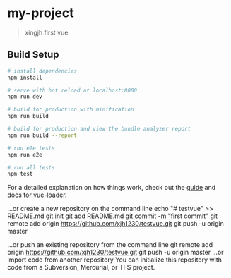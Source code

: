 # my-project

> xingjh first vue

## Build Setup

``` bash
# install dependencies
npm install

# serve with hot reload at localhost:8080
npm run dev

# build for production with minification
npm run build

# build for production and view the bundle analyzer report
npm run build --report

# run e2e tests
npm run e2e

# run all tests
npm test
```

For a detailed explanation on how things work, check out the [guide](http://vuejs-templates.github.io/webpack/) and [docs for vue-loader](http://vuejs.github.io/vue-loader).

…or create a new repository on the command line
echo "# testvue" >> README.md
git init
git add README.md
git commit -m "first commit"
git remote add origin https://github.com/xjh1230/testvue.git
git push -u origin master

…or push an existing repository from the command line
git remote add origin https://github.com/xjh1230/testvue.git
git push -u origin master
…or import code from another repository
You can initialize this repository with code from a Subversion, Mercurial, or TFS project.
